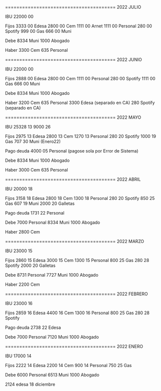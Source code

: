 =======================================
    2022 JULIO

IBU
22000   00

Fijos
 3333   00      Edesa
 2800   00      Cem
 1111   00      Arnet
 1111   00      Personal
  280   00      Spotify
  999   00      Gas
  666   00      Muni

Debe
 8334   Muni
 1000   Abogado

Haber
 3300   Cem
  635   Personal

=======================================
    2022 JUNIO

IBU
22000   00

Fijos
 2888   00      Edesa
 2800   00      Cem
 1111   00      Personal
  280   00      Spotify
 1111   00      Gas
  666   00      Muni

Debe
 8334   Muni
 1000   Abogado

Haber
 3200   Cem
  635   Personal
 3300   Edesa (separado en CA)
  280   Spotify (separado en CA)


=======================================
    2022 MAYO

IBU
25328   13
 9000   26

Fijos
 2975   13      Edesa
 2800   13      Cem
 1270   13      Personal
  280   20      Spotify
 1000   19      Gas
  707   30      Muni (Enero22)

Pago deuda
 4000   05      Personal (pagose sola por Error de Sistema)


Debe
 8334   Muni
 1000   Abogado

Haber
 3000   Cem
  635   Personal

=======================================
    2022 ABRIL

IBU
20000   18

Fijos
 3158   18      Edesa
 2800   18      Cem
 1300   18      Personal
  280   20      Spotify
  850   25      Gas
  607   19      Muni
 2000   20      Galletas

Pago deuda
 1731   22      Personal

Debe
 7000   Personal
 8334   Muni
 1000   Abogado

Haber
 2800   Cem


=======================================
    2022 MARZO

IBU
23000   15

Fijos
 2860   15      Edesa
 3000   15      Cem
 1300   15      Personal
  800   25      Gas
  280   28      Spotify
 2000   20      Galletas

Debe
 8731   Personal
 7727   Muni
 1000   Abogado

Haber
 2200  Cem


=======================================
    2022 FEBRERO

IBU
23000   16

Fijos
 2859   16      Edesa
 4400   16      Cem
 1300   16      Personal
  800   25      Gas
  280   28      Spotify

Pago deuda
 2738   22      Edesa

Debe
 7000   Personal
 7120   Muni
 1000   Abogado


=======================================
    2022 ENERO

IBU
17000   14

Fijos
 2222   14      Edesa
 2200   14      Cem
  900   14      Personal
  750   25      Gas

Debe
 6000   Personal
 6513   Muni
 1000   Abogado






 2124 edesa 18 diciembre
